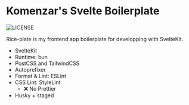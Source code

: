 # Komenzar's Svelte Boilerplate

![LICENSE](https://img.shields.io/badge/license-MIT-blue.svg?maxAge=43200)

Rice-plate is my frontend app boilerplate for developping with SvelteKit.

- SvelteKit
- Runtime: bun
- PostCSS and TailwindCSS
- Autoprefixer
- Format & Lint: ESLint
- CSS Lint: StyleLint
  - ❌ No Prettier
- Husky + staged

